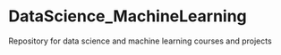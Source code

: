 # DataScience_MachineLearning
Repository for data science and machine learning courses and projects
